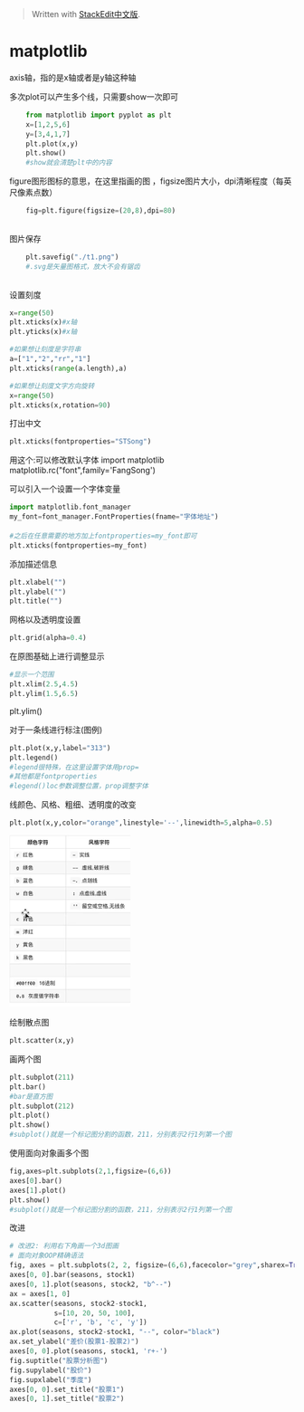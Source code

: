 > Written with [StackEdit中文版](https://stackedit.cn/).

# matplotlib

axis轴，指的是x轴或者是y轴这种轴

多次plot可以产生多个线，只需要show一次即可
```python
	from matplotlib import pyplot as plt
	x=[1,2,5,6]
	y=[3,4,1,7]
	plt.plot(x,y)
	plt.show()
	#show就会清楚plt中的内容
```  
figure图形图标的意思，在这里指画的图 ，figsize图片大小，dpi清晰程度（每英尺像素点数）
```python
	fig=plt.figure(figsize=(20,8),dpi=80)
	
```  
图片保存
```python
	plt.savefig("./t1.png")
	#.svg是矢量图格式，放大不会有锯齿
	
```  
设置刻度
```python
x=range(50)
plt.xticks(x)#x轴
plt.yticks(x)#x轴
```
```python
#如果想让刻度是字符串
a=["1","2","rr","1"]
plt.xticks(range(a.length),a)
```
```python
#如果想让刻度文字方向旋转
x=range(50)
plt.xticks(x,rotation=90)
```

打出中文
```python    
plt.xticks(fontproperties="STSong")

```


用这个:可以修改默认字体
import matplotlib matplotlib.rc("font",family='FangSong')

可以引入一个设置一个字体变量
```python
import matplotlib.font_manager
my_font=font_manager.FontProperties(fname="字体地址")

#之后在任意需要的地方加上fontproperties=my_font即可
plt.xticks(fontproperties=my_font)
```

添加描述信息
```python
plt.xlabel("")
plt.ylabel("")
plt.title("")
```

网格以及透明度设置
```python
plt.grid(alpha=0.4)

```
在原图基础上进行调整显示
```python
#显示一个范围
plt.xlim(2.5,4.5)
plt.ylim(1.5,6.5)
```
plt.ylim()

对于一条线进行标注(图例)
```python
plt.plot(x,y,label="313")
plt.legend()
#legend很特殊，在这里设置字体用prop=
#其他都是fontproperties
#legend()loc参数调整位置，prop调整字体
```

线颜色、风格、粗细、透明度的改变
```python
plt.plot(x,y,color="orange",linestyle='--',linewidth=5,alpha=0.5)

```

![输入图片说明](/imgs/2022-10-30/cmmTGSFURlwCn52g.png)

绘制散点图
```python
plt.scatter(x,y)
```
画两个图
```python
plt.subplot(211)
plt.bar()
#bar是直方图
plt.subplot(212)
plt.plot()
plt.show()
#subplot()就是一个标记图分割的函数，211，分别表示2行1列第一个图
```
使用面向对象画多个图
```python
fig,axes=plt.subplots(2,1,figsize=(6,6))
axes[0].bar()
axes[1].plot()
plt.show()
#subplot()就是一个标记图分割的函数，211，分别表示2行1列第一个图
```
改进
```python
# 改进2: 利用右下角画一个3d图画
# 面向对象OOP精确语法
fig, axes = plt.subplots(2, 2, figsize=(6,6),facecolor="grey",sharex=True, sharey=True)
axes[0, 0].bar(seasons, stock1)
axes[0, 1].plot(seasons, stock2, "b^--")
ax = axes[1, 0]
ax.scatter(seasons, stock2-stock1,
		   s=[10, 20, 50, 100],
           c=['r', 'b', 'c', 'y'])
ax.plot(seasons, stock2-stock1, "--", color="black")
ax.set_ylabel("差价(股票1-股票2)")
axes[0, 0].plot(seasons, stock1, 'r+-')
fig.suptitle("股票分析图")
fig.supylabel("股价")
fig.supxlabel("季度")
axes[0, 0].set_title("股票1")
axes[0, 1].set_title("股票2")
```



<!--stackedit_data:
eyJoaXN0b3J5IjpbMTEwNDAxODI0MCwxNjAyNjk0MTIsNTM4OD
cwOTEzLDE2MzY3MDUxMjAsMjQyOTA3Nzk4LC00MzI1NTk3Nzgs
MjYxNjAwMiwtMTY2MTQ2MjgzNSw1MjczNDg3NywtMjA3MzczOT
UwMSwzOTcxNjU4MzIsLTE1NzA0NzQ3ODEsLTIwMDE1MDIwNjYs
LTE3NDY0ODU0OTQsLTM4MjA4NTg1MSwtNTA3NjQ4Mjk5LDE0Mz
U3NjEyLDY4MDM4MDMxMiwxNjc3MDc1NjQzLC0yMTMzNTUyNTMw
XX0=
-->